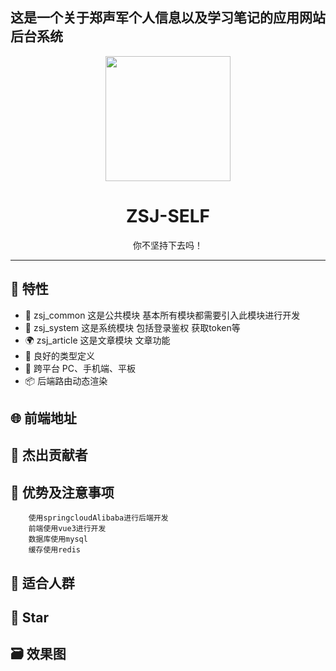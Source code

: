 ## 这是一个关于郑声军个人信息以及学习笔记的应用网站后台系统
<div>
<div align="center"><img width="200" src="https://edu-zsj-1010.oss-cn-beijing.aliyuncs.com/2022/05/01/goods/e7ebe13b7be449e3bcf4f382f48128dfmale.jpg.png"/>
<h1> ZSJ-SELF</h1>
<p>你不坚持下去吗！</p>
</div>


---

## 🎉 特性

- 💪 zsj_common  这是公共模块 基本所有模块都需要引入此模块进行开发
- 💅 zsj_system  这是系统模块 包括登录鉴权 获取token等
- 🌍 zsj_article 这是文章模块 文章功能
- 👏 良好的类型定义
- 🚀 跨平台 PC、手机端、平板
- 📦️ 后端路由动态渲染

## 🌐 前端地址

## 👷 杰出贡献者

## 📌 优势及注意事项

```
    使用springcloudAlibaba进行后端开发
    前端使用vue3进行开发
    数据库使用mysql
    缓存使用redis
```

## 💚 适合人群

## 🎨 Star

## 🗃️ 效果图

